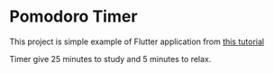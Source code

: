 # Pomodoro Timer

This project is simple example of Flutter application from [this tutorial](https://www.youtube.com/watch?v=4Zbf-PS9Q84)

Timer give 25 minutes to study and 5 minutes to relax.
